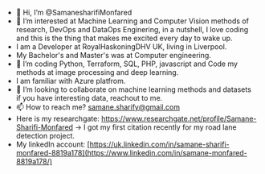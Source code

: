 - 👋 Hi, I’m @SamanesharifiMonfared
- 👀 I’m interested at Machine Learning and Computer Vision methods of research, DevOps and DataOps Enginering, in a nutshell, I love coding and this is the thing that makes me excited every day to wake up.
- I am a Developer at RoyalHaskoningDHV UK, living in Liverpool.
- My Bachelor's and Master's was at Computer engineering.
- 🌱 I’m coding Python, Terraform, SQL, PHP, javascript and Code my methods at image processing and deep learning.
- I am familiar with Azure platfrom.
- 💞️ I’m looking to collaborate on machine learning methods and datasets if you have interesting data, reachout to me.
- 📫 How to reach me? samane.sharify@gmail.com
- Here is my researchgate: https://www.researchgate.net/profile/Samane-Sharifi-Monfared -> I got my first citation recently for my road lane detection  project.
- My linkedIn account: [https://uk.linkedin.com/in/samane-sharifi-monfared-8819a178](https://www.linkedin.com/in/samane-monfared-8819a178/)

<!---
SamaneSharifiMonfared is a ✨ special ✨ repository because its `README.md` (this file) appears on your GitHub profile.
You can click the Preview link to take a look at your changes.
--->
